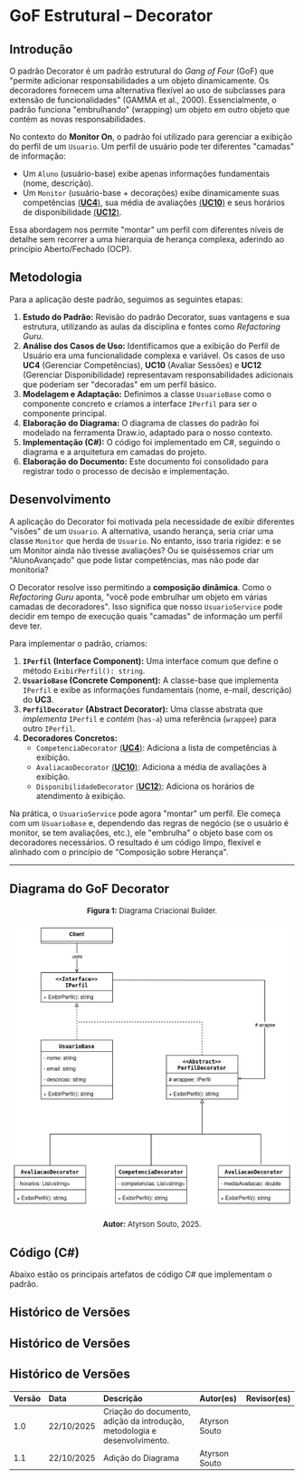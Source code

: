 # GoF Estrutural – Decorator

## Introdução

O padrão Decorator é um padrão estrutural do *Gang of Four* (GoF) que "permite adicionar responsabilidades a um objeto dinamicamente. Os decoradores fornecem uma alternativa flexível ao uso de subclasses para extensão de funcionalidades" (GAMMA et al., 2000). Essencialmente, o padrão funciona "embrulhando" (wrapping) um objeto em outro objeto que contém as novas responsabilidades.

No contexto do **Monitor On**, o padrão foi utilizado para gerenciar a exibição do perfil de um `Usuario`. Um perfil de usuário pode ter diferentes "camadas" de informação:

  * Um `Aluno` (usuário-base) exibe apenas informações fundamentais (nome, descrição).
  * Um `Monitor` (usuário-base + decorações) exibe dinamicamente suas competências [(**UC4**)](https://unbarqdsw2025-2-turma01.github.io/2025.2-T01-G8_Sei-PossoEnsinar_Entrega_02/#/Modelagem/2.3.1.ModelagemCasosDeUso?id=uc4-gerenciar-compet%c3%aancias), sua média de avaliações [(**UC10**)](https://unbarqdsw2025-2-turma01.github.io/2025.2-T01-G8_Sei-PossoEnsinar_Entrega_02/#/Modelagem/2.3.1.ModelagemCasosDeUso?id=uc10-avaliar-sess%c3%b5es-conclu%c3%addas) e seus horários de disponibilidade [(**UC12**)](https://unbarqdsw2025-2-turma01.github.io/2025.2-T01-G8_Sei-PossoEnsinar_Entrega_02/#/Modelagem/2.3.1.ModelagemCasosDeUso?id=uc12-gerenciar-disponibilidade).

Essa abordagem nos permite "montar" um perfil com diferentes níveis de detalhe sem recorrer a uma hierarquia de herança complexa, aderindo ao princípio Aberto/Fechado (OCP).

## Metodologia

Para a aplicação deste padrão, seguimos as seguintes etapas:

1.  **Estudo do Padrão:** Revisão do padrão Decorator, suas vantagens e sua estrutura, utilizando as aulas da disciplina e fontes como *Refactoring Guru*.
2.  **Análise dos Casos de Uso:** Identificamos que a exibição do Perfil de Usuário era uma funcionalidade complexa e variável. Os casos de uso **UC4** (Gerenciar Competências), **UC10** (Avaliar Sessões) e **UC12** (Gerenciar Disponibilidade) representavam responsabilidades adicionais que poderiam ser "decoradas" em um perfil básico.
3.  **Modelagem e Adaptação:** Definimos a classe `UsuarioBase` como o componente concreto e criamos a interface `IPerfil` para ser o componente principal.
4.  **Elaboração do Diagrama:** O diagrama de classes do padrão foi modelado na ferramenta Draw.io, adaptado para o nosso contexto.
5.  **Implementação (C\#):** O código foi implementado em C\#, seguindo o diagrama e a arquitetura em camadas do projeto.
6.  **Elaboração do Documento:** Este documento foi consolidado para registrar todo o processo de decisão e implementação.

## Desenvolvimento

A aplicação do Decorator foi motivada pela necessidade de exibir diferentes "visões" de um `Usuario`. A alternativa, usando herança, seria criar uma classe `Monitor` que herda de `Usuario`. No entanto, isso traria rigidez: e se um Monitor ainda não tivesse avaliações? Ou se quiséssemos criar um "AlunoAvançado" que pode listar competências, mas não pode dar monitoria?

O Decorator resolve isso permitindo a **composição dinâmica**. Como o *Refactoring Guru* aponta, "você pode embrulhar um objeto em várias camadas de decoradores". Isso significa que nosso `UsuarioService` pode decidir em tempo de execução quais "camadas" de informação um perfil deve ter.

Para implementar o padrão, criamos:

1.  **`IPerfil` (Interface Component):** Uma interface comum que define o método `ExibirPerfil(): string`.
2.  **`UsuarioBase` (Concrete Component):** A classe-base que implementa `IPerfil` e exibe as informações fundamentais (nome, e-mail, descrição) do **UC3**.
3.  **`PerfilDecorator` (Abstract Decorator):** Uma classe abstrata que *implementa* `IPerfil` e *contém* (`has-a`) uma referência (`wrappee`) para outro `IPerfil`.
4.  **Decoradores Concretos:**
      * `CompetenciaDecorator` [(**UC4**)](https://unbarqdsw2025-2-turma01.github.io/2025.2-T01-G8_Sei-PossoEnsinar_Entrega_02/#/Modelagem/2.3.1.ModelagemCasosDeUso?id=uc4-gerenciar-compet%c3%aancias): Adiciona a lista de competências à exibição.
      * `AvaliacaoDecorator` [(**UC10**)](https://unbarqdsw2025-2-turma01.github.io/2025.2-T01-G8_Sei-PossoEnsinar_Entrega_02/#/Modelagem/2.3.1.ModelagemCasosDeUso?id=uc10-avaliar-sess%c3%b5es-conclu%c3%addas): Adiciona a média de avaliações à exibição.
      * `DisponibilidadeDecorator` [(**UC12**)](https://unbarqdsw2025-2-turma01.github.io/2025.2-T01-G8_Sei-PossoEnsinar_Entrega_02/#/Modelagem/2.3.1.ModelagemCasosDeUso?id=uc12-gerenciar-disponibilidade): Adiciona os horários de atendimento à exibição.

Na prática, o `UsuarioService` pode agora "montar" um perfil. Ele começa com um `UsuarioBase` e, dependendo das regras de negócio (se o usuário é monitor, se tem avaliações, etc.), ele "embrulha" o objeto base com os decoradores necessários. O resultado é um código limpo, flexível e alinhado com o princípio de "Composição sobre Herança".

-----

## Diagrama do GoF Decorator


<font size="2"><p style="text-align: center"><b>Figura 1:</b> Diagrama Criacional Builder.</p></font>

<p style="text-align: center;">
  <img alt="Diagrama Builder" src="../images/DiagramaGoF-Decorator.png">
</p>

<font size="2"><p style="text-align: center"><b>Autor:</b> Atyrson Souto, 2025.</p></font>

## Código (C\#)

Abaixo estão os principais artefatos de código C\# que implementam o padrão.

## Histórico de Versões

## Histórico de Versões

## Histórico de Versões

| Versão | Data | Descrição | Autor(es) | Revisor(es) |
| :--- | :--- | :--- | :--- | :--- |
| 1.0 | 22/10/2025 | Criação do documento, adição da introdução, metodologia e desenvolvimento. | Atyrson Souto |  |
| 1.1 | 22/10/2025 | Adição do Diagrama | Atyrson Souto |  |
